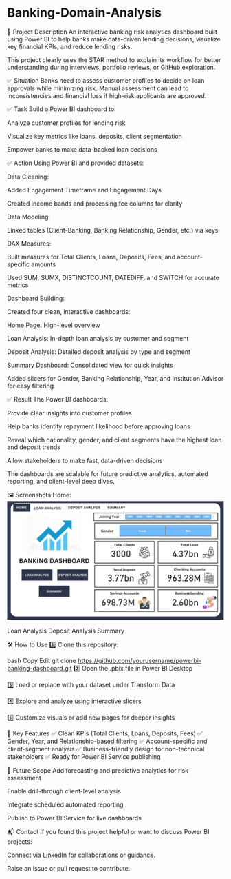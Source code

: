 # Banking-Domain-Analysis
🔹 Project Description
An interactive banking risk analytics dashboard built using Power BI to help banks make data-driven lending decisions, visualize key financial KPIs, and reduce lending risks.

This project clearly uses the STAR method to explain its workflow for better understanding during interviews, portfolio reviews, or GitHub exploration.

✅ Situation
Banks need to assess customer profiles to decide on loan approvals while minimizing risk. Manual assessment can lead to inconsistencies and financial loss if high-risk applicants are approved.

✅ Task
Build a Power BI dashboard to:

Analyze customer profiles for lending risk

Visualize key metrics like loans, deposits, client segmentation

Empower banks to make data-backed loan decisions

✅ Action
Using Power BI and provided datasets:

Data Cleaning:

Added Engagement Timeframe and Engagement Days

Created income bands and processing fee columns for clarity

Data Modeling:

Linked tables (Client-Banking, Banking Relationship, Gender, etc.) via keys

DAX Measures:

Built measures for Total Clients, Loans, Deposits, Fees, and account-specific amounts

Used SUM, SUMX, DISTINCTCOUNT, DATEDIFF, and SWITCH for accurate metrics

Dashboard Building:

Created four clean, interactive dashboards:

Home Page: High-level overview

Loan Analysis: In-depth loan analysis by customer and segment

Deposit Analysis: Detailed deposit analysis by type and segment

Summary Dashboard: Consolidated view for quick insights

Added slicers for Gender, Banking Relationship, Year, and Institution Advisor for easy filtering

✅ Result
The Power BI dashboards:

Provide clear insights into customer profiles

Help banks identify repayment likelihood before approving loans

Reveal which nationality, gender, and client segments have the highest loan and deposit trends

Allow stakeholders to make fast, data-driven decisions

The dashboards are scalable for future predictive analytics, automated reporting, and client-level deep dives.

🖼️ Screenshots
Home:![Dashboard Preview](https://github.com/Yogesh759/Banking-Domain/blob/main/home_page_banking.png)

Loan Analysis	Deposit Analysis	Summary

🛠️ How to Use
1️⃣ Clone this repository:

bash
Copy
Edit
git clone https://github.com/yourusername/powerbi-banking-dashboard.git
2️⃣ Open the .pbix file in Power BI Desktop

3️⃣ Load or replace with your dataset under Transform Data

4️⃣ Explore and analyze using interactive slicers

5️⃣ Customize visuals or add new pages for deeper insights

🚀 Key Features
✅ Clean KPIs (Total Clients, Loans, Deposits, Fees)
✅ Gender, Year, and Relationship-based filtering
✅ Account-specific and client-segment analysis
✅ Business-friendly design for non-technical stakeholders
✅ Ready for Power BI Service publishing

🎯 Future Scope
Add forecasting and predictive analytics for risk assessment

Enable drill-through client-level analysis

Integrate scheduled automated reporting

Publish to Power BI Service for live dashboards

📬 Contact
If you found this project helpful or want to discuss Power BI projects:

Connect via LinkedIn for collaborations or guidance.

Raise an issue or pull request to contribute.

